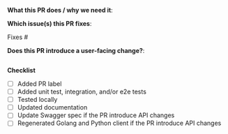 <!--  Thanks for sending a pull request!  Here are some tips for you:

1. Run unit tests and ensure that they are passing
2. If your change introduces any API changes, make sure to update the e2e tests
3. Make sure documentation is updated for your PR!

-->

**What this PR does / why we need it**:
<!-- Explain here the context and why you're making the change. What is the problem you're trying to solve. --->

**Which issue(s) this PR fixes**:
<!--
*Automatically closes linked issue when PR is merged.
Usage: `Fixes #<issue number>`, or `Fixes (paste link of issue)`.
-->

Fixes #

**Does this PR introduce a user-facing change?**:
<!--
If no, just write "NONE" in the release-note block below.
If yes, a release note is required. Enter your extended release note in the block below.
If the PR requires additional action from users switching to the new release, include the string "action required".

For more information about release notes, see kubernetes' guide here: http://git.k8s.io/community/contributors/guide/release-notes.md
-->

```release-note

```

**Checklist**

- [ ] Added PR label
- [ ] Added unit test, integration, and/or e2e tests
- [ ] Tested locally
- [ ] Updated documentation
- [ ] Update Swagger spec if the PR introduce API changes
- [ ] Regenerated Golang and Python client if the PR introduce API changes
